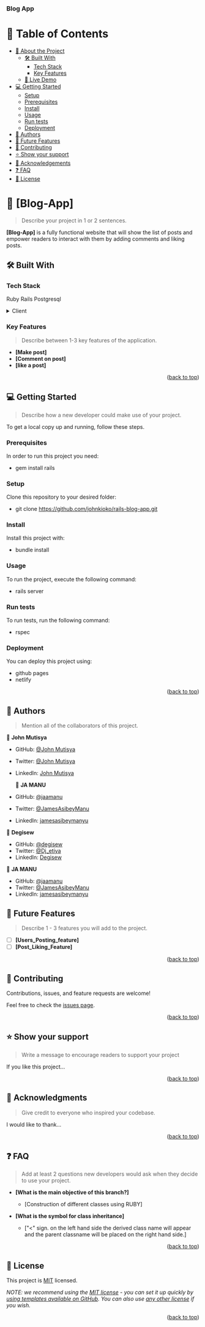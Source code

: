 <a name="readme-top"></a>

<!--
HOW TO USE:
This is an example of how you may give instructions on setting up your project locally.

Modify this file to match your project and remove sections that don't apply.

REQUIRED SECTIONS:
- Table of Contents
- About the Project
  - Built With
  - Live Demo
- Getting Started
- Authors
- Future Features
- Contributing
- Show your support
- Acknowledgements
- License

After you're finished please remove all the comments and instructions!
-->


  <h3><b>Blog App</b></h3>

</div>

<!-- TABLE OF CONTENTS -->

# 📗 Table of Contents

- [📖 About the Project](#about-project)
  - [🛠 Built With](#built-with)
    - [Tech Stack](#tech-stack)
    - [Key Features](#key-features)
  - [🚀 Live Demo](#live-demo)
- [💻 Getting Started](#getting-started)
  - [Setup](#setup)
  - [Prerequisites](#prerequisites)
  - [Install](#install)
  - [Usage](#usage)
  - [Run tests](#run-tests)
  - [Deployment](#triangular_flag_on_post-deployment)
- [👥 Authors](#authors)
- [🔭 Future Features](#future-features)
- [🤝 Contributing](#contributing)
- [⭐️ Show your support](#support)
- [🙏 Acknowledgements](#acknowledgements)
- [❓ FAQ](#faq)
- [📝 License](#license)

<!-- PROJECT DESCRIPTION -->

# 📖 [Blog-App] <a name="about-project"></a>

> Describe your project in 1 or 2 sentences.

**[Blog-App]** is a fully functional website that will show the list of posts and empower readers to interact with them by adding comments and liking posts.
## 🛠 Built With <a name="built-with"></a>

### Tech Stack <a name="tech-stack"></a>
Ruby
Rails
Postgresql

<details>
  <summary>Client</summary>
 </details>


### Key Features <a name="key-features"></a>

> Describe between 1-3 key features of the application.

- **[Make post]**
- **[Comment on post]**
- **[like a post]**

<p align="right">(<a href="#readme-top">back to top</a>)</p>

<!-- LIVE DEMO -->

<!-- GETTING STARTED -->

## 💻 Getting Started <a name="getting-started"></a>

> Describe how a new developer could make use of your project.

To get a local copy up and running, follow these steps.

### Prerequisites

In order to run this project you need:

- gem install rails

### Setup

Clone this repository to your desired folder:

- git clone https://github.com/johnkioko/rails-blog-app.git


### Install

Install this project with:

- bundle install

### Usage

To run the project, execute the following command:

-   rails server

### Run tests

To run tests, run the following command:

- rspec

### Deployment

You can deploy this project using:
- github pages
- netlify

<p align="right">(<a href="#readme-top">back to top</a>)</p>

<!-- AUTHORS -->

## 👥 Authors <a name="authors"></a>

> Mention all of the collaborators of this project.


👤 **John Mutisya**

  - GitHub: [@John Mutisya](https://github.com/johnkioko)
  - Twitter: [@John Mutisya](https://twitter.com/John_Web_Dev)
  - LinkedIn: [John Mutisya](https://linkedin.com/in/johnmutisya)
  
    👤 **JA MANU**
    
  - GitHub: [@jaamanu](https://github.com/jaamanu)
  - Twitter: [@JamesAsibeyManu](https://twitter.com/JamesAsibeyManu)
  - LinkedIn: [jamesasibeymanyu](https://linkedin.com/in/jamesasibeymanu)
  

👤 **Degisew**

  - GitHub: [@degisew](https://github.com/degisew)
  - Twitter: [@Dj_etiya](https://twitter.com/DJ_etiya)
  - LinkedIn: [Degisew](https://linkedin.com/in/degisew-mengist)

👤 **JA MANU**
    
  - GitHub: [@jaamanu](https://github.com/jaamanu)
  - Twitter: [@JamesAsibeyManu](https://twitter.com/JamesAsibeyManu)
  - LinkedIn: [jamesasibeymanyu](https://linkedin.com/in/jamesasibeymanu)

<!-- FUTURE FEATURES -->

## 🔭 Future Features <a name="future-features"></a>

> Describe 1 - 3 features you will add to the project.

- [ ] **[Users_Posting_feature]**
- [ ] **[Post_Liking_Feature]**

<p align="right">(<a href="#readme-top">back to top</a>)</p>

<!-- CONTRIBUTING -->

## 🤝 Contributing <a name="contributing"></a>

Contributions, issues, and feature requests are welcome!

Feel free to check the [issues page](../../issues/).

<p align="right">(<a href="#readme-top">back to top</a>)</p>

<!-- SUPPORT -->

## ⭐️ Show your support <a name="support"></a>

> Write a message to encourage readers to support your project

If you like this project...

<p align="right">(<a href="#readme-top">back to top</a>)</p>

<!-- ACKNOWLEDGEMENTS -->

## 🙏 Acknowledgments <a name="acknowledgements"></a>

> Give credit to everyone who inspired your codebase.

I would like to thank...

<p align="right">(<a href="#readme-top">back to top</a>)</p>

<!-- FAQ (optional) -->

## ❓ FAQ <a name="faq"></a>

> Add at least 2 questions new developers would ask when they decide to use your project.

- **[What is the main objective of this branch?]**

  - [Construction of different classes using RUBY]

- **[What is the symbol for class inheritance]**

  - ["<" sign. on the left hand side the derived class name will appear and the parent classname will be placed on the right hand side.]

<p align="right">(<a href="#readme-top">back to top</a>)</p>

<!-- LICENSE -->

## 📝 License <a name="license"></a>

This project is [MIT](./MIT.md) licensed.

_NOTE: we recommend using the [MIT license](https://choosealicense.com/licenses/mit/) - you can set it up quickly by [using templates available on GitHub](https://docs.github.com/en/communities/setting-up-your-project-for-healthy-contributions/adding-a-license-to-a-repository). You can also use [any other license](https://choosealicense.com/licenses/) if you wish._

<p align="right">(<a href="#readme-top">back to top</a>)</p>
